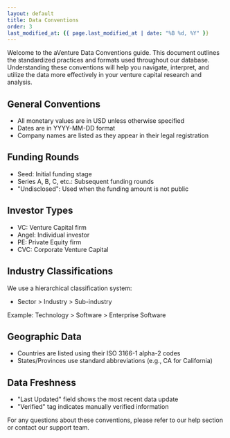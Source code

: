 ```yaml
---
layout: default
title: Data Conventions
order: 3
last_modified_at: {{ page.last_modified_at | date: "%B %d, %Y" }}
---
```

Welcome to the aVenture Data Conventions guide. This document outlines the standardized practices and formats used throughout our database. Understanding these conventions will help you navigate, interpret, and utilize the data more effectively in your venture capital research and analysis.

## General Conventions

- All monetary values are in USD unless otherwise specified
- Dates are in YYYY-MM-DD format
- Company names are listed as they appear in their legal registration

## Funding Rounds

- Seed: Initial funding stage
- Series A, B, C, etc.: Subsequent funding rounds
- "Undisclosed": Used when the funding amount is not public

## Investor Types

- VC: Venture Capital firm
- Angel: Individual investor
- PE: Private Equity firm
- CVC: Corporate Venture Capital

## Industry Classifications

We use a hierarchical classification system:
- Sector > Industry > Sub-industry

Example: Technology > Software > Enterprise Software

## Geographic Data

- Countries are listed using their ISO 3166-1 alpha-2 codes
- States/Provinces use standard abbreviations (e.g., CA for California)

## Data Freshness

- "Last Updated" field shows the most recent data update
- "Verified" tag indicates manually verified information

For any questions about these conventions, please refer to our help section or contact our support team.
